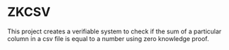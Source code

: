 # ZKCSV

This project creates a verifiable system to check if the sum of a particular column in a csv file is equal to a number using zero knowledge proof.
